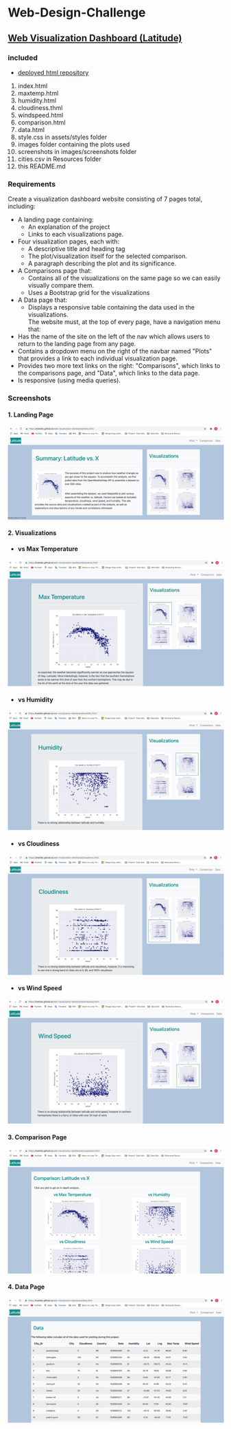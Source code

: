 # Web-Design-Challenge
 
 ## [Web Visualization Dashboard (Latitude)](https://tratnikc.github.io/web-visualization-dashboard/)

 ### included
 * [deployed html repository](https://github.com/tratnikc/web-visualization-dashboard)

1. index.html
2. maxtemp.html
3. humidity.html
4. cloudiness.thml
5. windspeed.html
6. comparison.html
7. data.html
8. style.css in assets/styles folder
9. images folder containing the plots used
10. screenshots in images/screenshots folder
11. cities.csv in Resources folder
12. this README.md

 ### Requirements
Create a visualization dashboard website consisting of 7 pages total, including:
* A landing page containing:
  * An explanation of the project
  * Links to each visualizations page.
* Four visualization pages, each with:
  * A descriptive title and heading tag
  * The plot/visualization itself for the selected comparison.
  * A paragraph describing the plot and its significance.
* A Comparisons page that:
  * Contains all of the visualizations on the same page so we can easily visually compare them.
  * Uses a Bootstrap grid for the visualizations
* A Data page that:
  * Displays a responsive table containing the data used in the visualizations.  
The website must, at the top of every page, have a navigation menu that:
 * Has the name of the site on the left of the nav which allows users to return to the landing page from any page.
 * Contains a dropdown menu on the right of the navbar named "Plots" that provides a link to each individual visualization page.
 * Provides two more text links on the right: "Comparisons", which links to the comparisons page, and "Data", which links to the data page.
 * Is responsive (using media queries).

### Screenshots
#### 1. Landing Page  
![Landing Page | 300x400](https://github.com/tratnikc/Web-Design-Challenge/blob/main/images/screenshots/landing-page.png)
#### 2. Visualizations  
   * #### vs Max Temperature
   ![vs Max Temperature | 300x400](https://github.com/tratnikc/Web-Design-Challenge/blob/main/images/screenshots/viz-maxtemp.png)
   * #### vs Humidity
   ![vs Humidity | 300x400](https://github.com/tratnikc/Web-Design-Challenge/blob/main/images/screenshots/viz-humidity.png)
   * #### vs Cloudiness
   ![vs Cloudiness | 300x400](https://github.com/tratnikc/Web-Design-Challenge/blob/main/images/screenshots/viz-cloudiness.png)
   * #### vs Wind Speed
   ![vs Wind Speed | 300x400](https://github.com/tratnikc/Web-Design-Challenge/blob/main/images/screenshots/viz-windspeed.png)
#### 3. Comparison Page  
![Comparison Page | 300x400](https://github.com/tratnikc/Web-Design-Challenge/blob/main/images/screenshots/comparison-page.png)
#### 4. Data Page  
![Data Page](https://github.com/tratnikc/Web-Design-Challenge/blob/main/images/screenshots/data-page.png)


 
